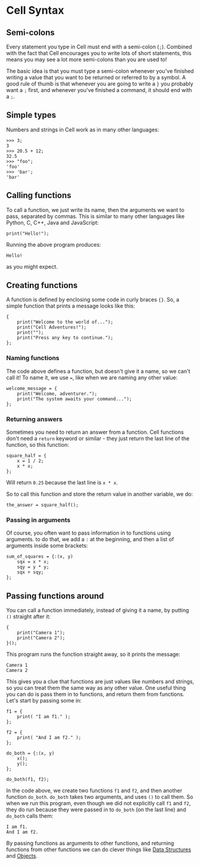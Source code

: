 # Cell Syntax

## Semi-colons

Every statement you type in Cell must end with a semi-colon (`;`).  Combined
with the fact that Cell encourages you to write lots of short statements,
this means you may see a lot more semi-colons than you are used to!

The basic idea is that you must type a semi-colon whenever you've finished
writing a value that you want to be returned or referred to by a symbol.
A good rule of thumb is that whenever you are going to write a `}` you
probably want a `;` first, and whenever you've finished a command, it should
end with a `;`.

## Simple types

Numbers and strings in Cell work as in many other languages:

<!-- include "examples/numbers_and_strings.cellsession" -->
```
>>> 3;
3
>>> 20.5 + 12;
32.5
>>> "foo";
'foo'
>>> 'bar';
'bar'
```
<!-- end_include -->

## Calling functions

To call a function, we just write its name, then the arguments we want to pass,
separated by commas.  This is similar to many other languages like Python, C,
C++, Java and JavaScript:

<!-- include "examples/calling_functions.cell" -->
```
print("Hello!");
```
<!-- end_include -->

Running the above program produces:

<!-- include "examples/calling_functions.output.txt" -->
```
Hello!
```
<!-- end_include -->

as you might expect.

## Creating functions

A function is defined by enclosing some code in curly braces `{}`.  So, a
simple function that prints a message looks like this:

<!-- include "examples/function_message.cell" -->
```
{
    print("Welcome to the world of...");
    print("Cell Adventures!");
    print("");
    print("Press any key to continue.");
};
```
<!-- end_include -->

### Naming functions

The code above defines a function, but doesn't give it a name, so we can't
call it!  To name it, we use `=`, like when we are naming any other value:

<!-- include "examples/function_naming.cell" -->
```
welcome_message = {
    print("Welcome, adventurer.");
    print("The system awaits your command...");
};
```
<!-- end_include -->

### Returning answers

Sometimes you need to return an answer from a function.  Cell functions
don't need a `return` keyword or similar - they just return the last line
of the function, so this function:

<!-- include "examples/function_return.cell" -->
```
square_half = {
    x = 1 / 2;
    x * x;
};
```
<!-- end_include -->

Will return `0.25` because the last line is `x * x`.

So to call this function and store the return value in another variable,
we do:

```
the_answer = square_half();
```

### Passing in arguments

Of course, you often want to pass information in to functions using arguments.
to do that, we add a `:` at the beginning, and then a list of arguments
inside some brackets:

<!-- include "examples/function_with_args.cell" -->
```
sum_of_squares = {:(x, y)
    sqx = x * x;
    sqy = y * y;
    sqx + sqy;
};
```
<!-- end_include -->

## Passing functions around

You can call a function immediately, instead of giving it a name, by putting
`()` straight after it:

<!-- include "examples/function_immediate.cell" -->
```
{
    print("Camera 1");
    print("Camera 2");
}();
```
<!-- end_include -->

This program runs the function straight away, so it prints the message:

<!-- include "examples/function_immediate.output.txt" -->
```
Camera 1
Camera 2
```
<!-- end_include -->

This gives you a clue that functions are just values like numbers and strings,
so you can treat them the same way as any other value.  One useful thing
you can do is pass them in to functions, and return them from functions.
Let's start by passing some in:

<!-- include "examples/function_passed_as_argument.cell" -->
```
f1 = {
    print( "I am f1." );
};

f2 = {
    print( "And I am f2." );
};

do_both = {:(x, y)
    x();
    y();
};

do_both(f1, f2);
```
<!-- end_include -->

In the code above, we create two functions `f1` and `f2`, and then another
function `do_both`.  `do_both` takes two arguments, and uses `()` to call
them.  So when we run this program, even though we did not explicitly call
`f1` and `f2`, they do run because they were passed in to `do_both` (on the
last line) and `do_both` calls them:

<!-- include "examples/function_passed_as_argument.output.txt" -->
```
I am f1.
And I am f2.
```
<!-- end_include -->

By passing functions as arguments to other functions, and returning functions
from other functions we can do clever things like
[Data Structures](data_structures.md) and [Objects](objects.md).


